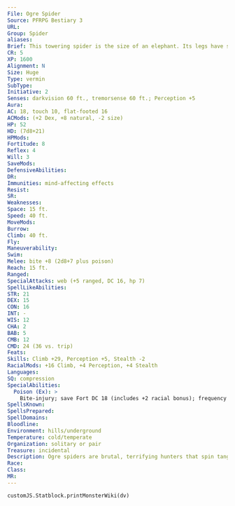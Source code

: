 ```yaml
---
File: Ogre Spider
Source: PFRPG Bestiary 3
URL: 
Group: Spider
aliases: 
Brief: This towering spider is the size of an elephant. Its legs have spiky joints and its face looks vaguely, but disturbingly, humanoid.
CR: 5
XP: 1600
Alignment: N
Size: Huge
Type: vermin
SubType: 
Initiative: 2
Senses: darkvision 60 ft., tremorsense 60 ft.; Perception +5
Aura: 
AC: 18, touch 10, flat-footed 16
ACMods: (+2 Dex, +8 natural, -2 size)
HP: 52
HD: (7d8+21)
HPMods: 
Fortitude: 8
Reflex: 4
Will: 3
SaveMods: 
DefensiveAbilities: 
DR: 
Immunities: mind-affecting effects
Resist: 
SR: 
Weaknesses: 
Space: 15 ft.
Speed: 40 ft.
MoveMods: 
Burrow: 
Climb: 40 ft.
Fly: 
Maneuverability: 
Swim: 
Melee: bite +8 (2d8+7 plus poison)
Reach: 15 ft.
Ranged: 
SpecialAttacks: web (+5 ranged, DC 16, hp 7)
SpellLikeAbilities: 
STR: 21
DEX: 15
CON: 16
INT: -
WIS: 12
CHA: 2
BAB: 5
CMB: 12
CMD: 24 (36 vs. trip)
Feats: 
Skills: Climb +29, Perception +5, Stealth -2
RacialMods: +16 Climb, +4 Perception, +4 Stealth
Languages: 
SQ: compression
SpecialAbilities:
  Poison (Ex): >
    Bite-injury; save Fort DC 18 (includes +2 racial bonus); frequency 1/round for 6 rounds; effect 1d4 Str and 1d4 Dex; cure 1 save.
SpellsKnown: 
SpellsPrepared: 
SpellDomains: 
Bloodline: 
Environment: hills/underground
Temperature: cold/temperate
Organization: solitary or pair
Treasure: incidental
Description: Ogre spiders are brutal, terrifying hunters that spin tangled webs capable of encasing entire trees. So-named because the arrangement of its eyes and mandibles gives it a face unnervingly similar to that of an ogre as much as for their size, ogre spiders can fit into nooks and tunnels far more narrow than one might expect.
Race: 
Class: 
MR: 
---
```

```dataviewjs
customJS.Statblock.printMonsterWiki(dv)
```
